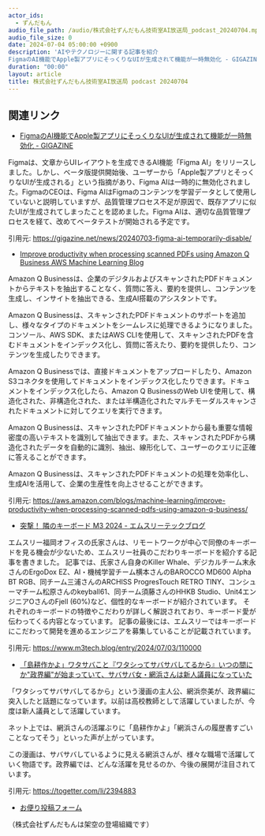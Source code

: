 ```yaml
---
actor_ids:
  - ずんだもん
audio_file_path: /audio/株式会社ずんだもん技術室AI放送局_podcast_20240704.mp3
audio_file_size: 0
date: 2024-07-04 05:00:00 +0900
description: 'AIやテクノロジーに関する記事を紹介  
FigmaのAI機能でApple製アプリにそっくりなUIが生成されて機能が一時無効化 - GIGAZINE、Improve productivity when processing scanned PDFs using Amazon Q Business  AWS Machine Learning Blog、突撃！ 隣のキーボード M3 2024 - エムスリーテックブログ、「島耕作かよ」ワタサバこと『ワタシってサバサバしてるから』いつの間にか"政界編"が始まっていて、サバサバ女・網浜さんは新人議員になっていた'
duration: "00:00"
layout: article
title: 株式会社ずんだもん技術室AI放送局 podcast 20240704
---
```


## 関連リンク


- [FigmaのAI機能でApple製アプリにそっくりなUIが生成されて機能が一時無効化 - GIGAZINE](https://gigazine.net/news/20240703-figma-ai-temporarily-disable/)  


Figmaは、文章からUIレイアウトを生成できるAI機能「Figma AI」をリリースしました。しかし、ベータ版提供開始後、ユーザーから「Apple製アプリとそっくりなUIが生成される」という指摘があり、Figma AIは一時的に無効化されました。FigmaのCEOは、Figma AIはFigmaのコンテンツを学習データとして使用していないと説明していますが、品質管理プロセス不足が原因で、既存アプリに似たUIが生成されてしまったことを認めました。Figma AIは、適切な品質管理プロセスを経て、改めてベータテストが開始される予定です。 


引用元: https://gigazine.net/news/20240703-figma-ai-temporarily-disable/


- [Improve productivity when processing scanned PDFs using Amazon Q Business  AWS Machine Learning Blog](https://aws.amazon.com/blogs/machine-learning/improve-productivity-when-processing-scanned-pdfs-using-amazon-q-business/)  


Amazon Q Businessは、企業のデジタルおよびスキャンされたPDFドキュメントからテキストを抽出することなく、質問に答え、要約を提供し、コンテンツを生成し、インサイトを抽出できる、生成AI搭載のアシスタントです。

Amazon Q Businessは、スキャンされたPDFドキュメントのサポートを追加し、様々なタイプのドキュメントをシームレスに処理できるようになりました。コンソール、AWS SDK、またはAWS CLIを使用して、スキャンされたPDFを含むドキュメントをインデックス化し、質問に答えたり、要約を提供したり、コンテンツを生成したりできます。

Amazon Q Businessでは、直接ドキュメントをアップロードしたり、Amazon S3コネクタを使用してドキュメントをインデックス化したりできます。ドキュメントをインデックス化したら、Amazon Q BusinessのWeb UIを使用して、構造化された、非構造化された、または半構造化されたマルチモーダルスキャンされたドキュメントに対してクエリを実行できます。

Amazon Q Businessは、スキャンされたPDFドキュメントから最も重要な情報密度の高いテキストを識別して抽出できます。また、スキャンされたPDFから構造化されたデータを自動的に識別、抽出、線形化して、ユーザーのクエリに正確に答えることができます。

Amazon Q Businessは、スキャンされたPDFドキュメントの処理を効率化し、生成AIを活用して、企業の生産性を向上させることができます。


引用元: https://aws.amazon.com/blogs/machine-learning/improve-productivity-when-processing-scanned-pdfs-using-amazon-q-business/


- [突撃！ 隣のキーボード M3 2024 - エムスリーテックブログ](https://www.m3tech.blog/entry/2024/07/03/110000)  


エムスリー福岡オフィスの氏家さんは、リモートワークが中心で同僚のキーボードを見る機会が少ないため、エムスリー社員のこだわりキーボードを紹介する記事を書きました。
記事では、氏家さん自身のKiller Whale、デジカルチーム末永さんのErgoDox EZ、AI・機械学習チーム横本さんのBAROCCO MD600 Alpha BT RGB、同チーム三浦さんのARCHISS ProgresTouch RETRO TINY、コンシューマチーム松原さんのkeyball61、同チーム須藤さんのHHKB Studio、Unit4エンジニアOさんのFjell (60%)など、個性的なキーボードが紹介されています。
それぞれのキーボードの特徴やこだわりが詳しく解説されており、キーボード愛が伝わってくる内容となっています。
記事の最後には、エムスリーではキーボードにこだわって開発を進めるエンジニアを募集していることが記載されています。 


引用元: https://www.m3tech.blog/entry/2024/07/03/110000


- [「島耕作かよ」ワタサバこと『ワタシってサバサバしてるから』いつの間にか"政界編"が始まっていて、サバサバ女・網浜さんは新人議員になっていた](https://togetter.com/li/2394883)  


「ワタシってサバサバしてるから」という漫画の主人公、網浜奈美が、政界編に突入したと話題になっています。以前は高校教師として活躍していましたが、今度は新人議員として活躍しています。 

ネット上では、網浜さんの活躍ぶりに「島耕作かよ」「網浜さんの履歴書すごいことなってそう」といった声が上がっています。 

この漫画は、サバサバしているように見える網浜さんが、様々な職場で活躍していく物語です。政界編では、どんな活躍を見せるのか、今後の展開が注目されています。


引用元: https://togetter.com/li/2394883



- [お便り投稿フォーム](https://forms.gle/ffg4JTfqdiqK62qf9)

（株式会社ずんだもんは架空の登場組織です）
